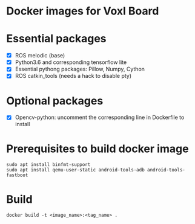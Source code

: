 # Docker images for Voxl Board

# Essential packages
- [x] ROS melodic (base)
- [x] Python3.6 and corresponding tensorflow lite 
- [x] Essential pythong packages: Pillow, Numpy, Cython
- [x] ROS catkin_tools (needs a hack to disable pty)

# Optional packages
- [x] Opencv-python: uncomment the corresponding line in Dockerfile to install

# Prerequisites to build docker image
``` 
sudo apt install binfmt-support
sudo apt install qemu-user-static android-tools-adb android-tools-fastboot
```

# Build

`docker build -t <image_name>:<tag_name> .`
